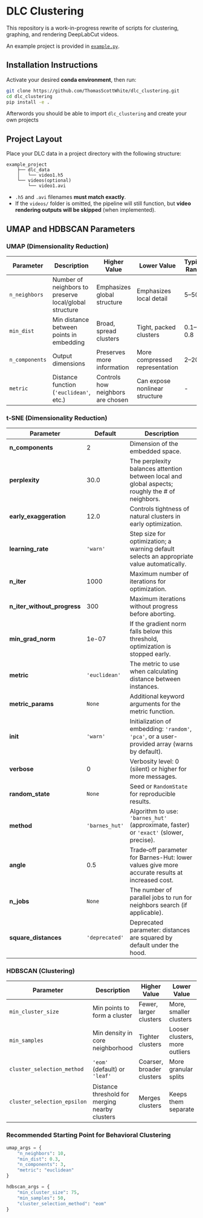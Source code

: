 # DLC Clustering

This repository is a work-in-progress rewrite of scripts for clustering, graphing, and rendering DeepLabCut videos.

An example project is provided in [`example.py`](example.ipynb).

## Installation Instructions

Activate your desired **conda environment**, then run:

```bash
git clone https://github.com/ThomasScottWhite/dlc_clustering.git
cd dlc_clustering
pip install -e .
```
Afterwords you should be able to import `dlc_clustering` and create your own projects

## Project Layout

Place your DLC data in a project directory with the following structure:
```
example_project
    ├── dlc_data
    │   └── video1.h5
    └── videos(optional)
        └── video1.avi
```
- `.h5` and `.avi` filenames **must match exactly**.
- If the `videos/` folder is omitted, the pipeline will still function, but **video rendering outputs will be skipped** (when implemented).

## UMAP and HDBSCAN Parameters

### UMAP (Dimensionality Reduction)

| Parameter      | Description                                             | Higher Value                      | Lower Value                          | Typical Range |
|----------------|---------------------------------------------------------|-----------------------------------|---------------------------------------|----------------|
| `n_neighbors`  | Number of neighbors to preserve local/global structure  | Emphasizes global structure       | Emphasizes local detail               | 5–50          |
| `min_dist`     | Min distance between points in embedding                | Broad, spread clusters            | Tight, packed clusters                | 0.1–0.8       |
| `n_components` | Output dimensions                                       | Preserves more information        | More compressed representation        | 2–20          |
| `metric`       | Distance function (`'euclidean'`, etc.)                 | Controls how neighbors are chosen | Can expose nonlinear structure        | -             |

### t-SNE (Dimensionality Reduction)
| Parameter                   | Default       | Description                                                                                 |
|-----------------------------|---------------|---------------------------------------------------------------------------------------------|
| **n_components**            | 2             | Dimension of the embedded space.                                                            |
| **perplexity**              | 30.0          | The perplexity balances attention between local and global aspects; roughly the # of neighbors. |
| **early_exaggeration**      | 12.0          | Controls tightness of natural clusters in early optimization.                               |
| **learning_rate**           | `'warn'`      | Step size for optimization; a warning default selects an appropriate value automatically.   |
| **n_iter**                  | 1000          | Maximum number of iterations for optimization.                                              |
| **n_iter_without_progress** | 300           | Maximum iterations without progress before aborting.                                        |
| **min_grad_norm**           | 1e-07         | If the gradient norm falls below this threshold, optimization is stopped early.             |
| **metric**                  | `'euclidean'` | The metric to use when calculating distance between instances.                              |
| **metric_params**           | `None`        | Additional keyword arguments for the metric function.                                       |
| **init**                    | `'warn'`      | Initialization of embedding: `'random'`, `'pca'`, or a user-provided array (warns by default). |
| **verbose**                 | 0             | Verbosity level: 0 (silent) or higher for more messages.                                    |
| **random_state**            | `None`        | Seed or `RandomState` for reproducible results.                                             |
| **method**                  | `'barnes_hut'`| Algorithm to use: `'barnes_hut'` (approximate, faster) or `'exact'` (slower, precise).      |
| **angle**                   | 0.5           | Trade‐off parameter for Barnes-Hut: lower values give more accurate results at increased cost. |
| **n_jobs**                  | `None`        | The number of parallel jobs to run for neighbors search (if applicable).                    |
| **square_distances**        | `'deprecated'`| Deprecated parameter: distances are squared by default under the hood.                       |

### HDBSCAN (Clustering)

| Parameter                   | Description                                       | Higher Value                       | Lower Value                           | Typical Range   |
|----------------------------|---------------------------------------------------|------------------------------------|----------------------------------------|-----------------|
| `min_cluster_size`         | Min points to form a cluster                      | Fewer, larger clusters             | More, smaller clusters                 | 20–150          |
| `min_samples`              | Min density in core neighborhood                  | Tighter clusters                   | Looser clusters, more outliers         | 5–100           |
| `cluster_selection_method` | `'eom'` (default) or `'leaf'`                     | Coarser, broader clusters          | More granular splits                   | `'eom'`, `'leaf'`|
| `cluster_selection_epsilon`| Distance threshold for merging nearby clusters    | Merges clusters                    | Keeps them separate                    | 0.0–0.5         |


### Recommended Starting Point for Behavioral Clustering

```python
umap_args = {
    "n_neighbors": 10,
    "min_dist": 0.3,
    "n_components": 3,
    "metric": "euclidean"
}

hdbscan_args = {
    "min_cluster_size": 75,
    "min_samples": 50,
    "cluster_selection_method": "eom"
}


